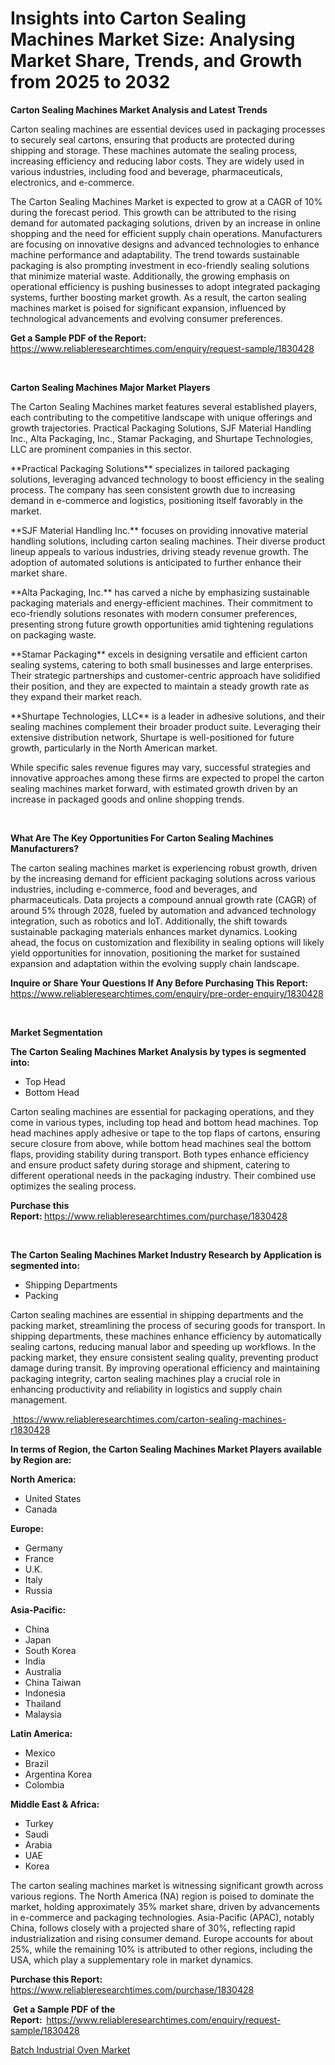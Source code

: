 <p><h1>Insights into Carton Sealing Machines Market Size: Analysing Market Share, Trends, and Growth from 2025 to 2032</h1></p><p><strong>Carton Sealing Machines Market Analysis and Latest Trends</strong></p>
<p><p>Carton sealing machines are essential devices used in packaging processes to securely seal cartons, ensuring that products are protected during shipping and storage. These machines automate the sealing process, increasing efficiency and reducing labor costs. They are widely used in various industries, including food and beverage, pharmaceuticals, electronics, and e-commerce.</p><p>The Carton Sealing Machines Market is expected to grow at a CAGR of 10% during the forecast period. This growth can be attributed to the rising demand for automated packaging solutions, driven by an increase in online shopping and the need for efficient supply chain operations. Manufacturers are focusing on innovative designs and advanced technologies to enhance machine performance and adaptability. The trend towards sustainable packaging is also prompting investment in eco-friendly sealing solutions that minimize material waste. Additionally, the growing emphasis on operational efficiency is pushing businesses to adopt integrated packaging systems, further boosting market growth. As a result, the carton sealing machines market is poised for significant expansion, influenced by technological advancements and evolving consumer preferences.</p></p>
<p><strong>Get a Sample PDF of the Report:&nbsp;</strong> <a href="https://www.reliableresearchtimes.com/enquiry/request-sample/1830428?utm_campaign=2345&utm_medium=2&utm_source=Github&utm_content=ia&utm_term=19022025&utm_id=carton-sealing-machines">https://www.reliableresearchtimes.com/enquiry/request-sample/1830428</a></p>
<p>&nbsp;</p>
<p><strong>Carton Sealing Machines Major Market Players</strong></p>
<p><p>The Carton Sealing Machines market features several established players, each contributing to the competitive landscape with unique offerings and growth trajectories. Practical Packaging Solutions, SJF Material Handling Inc., Alta Packaging, Inc., Stamar Packaging, and Shurtape Technologies, LLC are prominent companies in this sector.</p><p>**Practical Packaging Solutions** specializes in tailored packaging solutions, leveraging advanced technology to boost efficiency in the sealing process. The company has seen consistent growth due to increasing demand in e-commerce and logistics, positioning itself favorably in the market. </p><p>**SJF Material Handling Inc.** focuses on providing innovative material handling solutions, including carton sealing machines. Their diverse product lineup appeals to various industries, driving steady revenue growth. The adoption of automated solutions is anticipated to further enhance their market share.</p><p>**Alta Packaging, Inc.** has carved a niche by emphasizing sustainable packaging materials and energy-efficient machines. Their commitment to eco-friendly solutions resonates with modern consumer preferences, presenting strong future growth opportunities amid tightening regulations on packaging waste.</p><p>**Stamar Packaging** excels in designing versatile and efficient carton sealing systems, catering to both small businesses and large enterprises. Their strategic partnerships and customer-centric approach have solidified their position, and they are expected to maintain a steady growth rate as they expand their market reach.</p><p>**Shurtape Technologies, LLC** is a leader in adhesive solutions, and their sealing machines complement their broader product suite. Leveraging their extensive distribution network, Shurtape is well-positioned for future growth, particularly in the North American market.</p><p>While specific sales revenue figures may vary, successful strategies and innovative approaches among these firms are expected to propel the carton sealing machines market forward, with estimated growth driven by an increase in packaged goods and online shopping trends.</p></p>
<p>&nbsp;</p>
<p><strong>What Are The Key Opportunities For Carton Sealing Machines Manufacturers?</strong></p>
<p><p>The carton sealing machines market is experiencing robust growth, driven by the increasing demand for efficient packaging solutions across various industries, including e-commerce, food and beverages, and pharmaceuticals. Data projects a compound annual growth rate (CAGR) of around 5% through 2028, fueled by automation and advanced technology integration, such as robotics and IoT. Additionally, the shift towards sustainable packaging materials enhances market dynamics. Looking ahead, the focus on customization and flexibility in sealing options will likely yield opportunities for innovation, positioning the market for sustained expansion and adaptation within the evolving supply chain landscape.</p></p>
<p><strong>Inquire or Share Your Questions If Any Before Purchasing This Report:</strong> <a href="https://www.reliableresearchtimes.com/enquiry/pre-order-enquiry/1830428?utm_campaign=2345&utm_medium=2&utm_source=Github&utm_content=ia&utm_term=19022025&utm_id=carton-sealing-machines">https://www.reliableresearchtimes.com/enquiry/pre-order-enquiry/1830428</a></p>
<p>&nbsp;</p>
<p><strong>Market Segmentation</strong></p>
<p><strong>The Carton Sealing Machines Market Analysis by types is segmented into:</strong></p>
<p><ul><li>Top Head</li><li>Bottom Head</li></ul></p>
<p><p>Carton sealing machines are essential for packaging operations, and they come in various types, including top head and bottom head machines. Top head machines apply adhesive or tape to the top flaps of cartons, ensuring secure closure from above, while bottom head machines seal the bottom flaps, providing stability during transport. Both types enhance efficiency and ensure product safety during storage and shipment, catering to different operational needs in the packaging industry. Their combined use optimizes the sealing process.</p></p>
<p><strong>Purchase this Report:&nbsp;</strong><a href="https://www.reliableresearchtimes.com/purchase/1830428?utm_campaign=2345&utm_medium=2&utm_source=Github&utm_content=ia&utm_term=19022025&utm_id=carton-sealing-machines">https://www.reliableresearchtimes.com/purchase/1830428</a></p>
<p>&nbsp;</p>
<p><strong>The Carton Sealing Machines Market Industry Research by Application is segmented into:</strong></p>
<p><ul><li>Shipping Departments</li><li>Packing</li></ul></p>
<p><p>Carton sealing machines are essential in shipping departments and the packing market, streamlining the process of securing goods for transport. In shipping departments, these machines enhance efficiency by automatically sealing cartons, reducing manual labor and speeding up workflows. In the packing market, they ensure consistent sealing quality, preventing product damage during transit. By improving operational efficiency and maintaining packaging integrity, carton sealing machines play a crucial role in enhancing productivity and reliability in logistics and supply chain management.</p></p>
<p><a href="https://www.reliableresearchtimes.com/carton-sealing-machines-r1830428?utm_campaign=2345&utm_medium=2&utm_source=Github&utm_content=ia&utm_term=19022025&utm_id=carton-sealing-machines">&nbsp;https://www.reliableresearchtimes.com/carton-sealing-machines-r1830428</a></p>
<p><strong>In terms of Region, the Carton Sealing Machines Market Players available by Region are:</strong></p>
<p>
    <p> <strong> North America: </strong>
        <ul>
            <li>United States</li>
            <li>Canada</li>
        </ul>
        </p> 
    <p> <strong> Europe: </strong>
        <ul>
            <li>Germany</li>
            <li>France</li>
            <li>U.K.</li>
            <li>Italy</li>
            <li>Russia</li>
        </ul>
        </p> 
    <p> <strong> Asia-Pacific: </strong>
        <ul>
            <li>China</li>
            <li>Japan</li>
            <li>South Korea</li>
            <li>India</li>
            <li>Australia</li>
            <li>China Taiwan</li>
            <li>Indonesia</li>
            <li>Thailand</li>
            <li>Malaysia</li>
        </ul>
        </p> 
    <p> <strong> Latin America: </strong>
        <ul>
            <li>Mexico</li>
            <li>Brazil</li>
            <li>Argentina Korea</li>
            <li>Colombia</li>
        </ul>
        </p> 
    <p> <strong> Middle East & Africa: </strong>
        <ul>
            <li>Turkey</li>
            <li>Saudi</li>
            <li>Arabia</li>
            <li>UAE</li>
            <li>Korea</li>
        </ul>
    </p>
    </p>
<p><p>The carton sealing machines market is witnessing significant growth across various regions. The North America (NA) region is poised to dominate the market, holding approximately 35% market share, driven by advancements in e-commerce and packaging technologies. Asia-Pacific (APAC), notably China, follows closely with a projected share of 30%, reflecting rapid industrialization and rising consumer demand. Europe accounts for about 25%, while the remaining 10% is attributed to other regions, including the USA, which play a supplementary role in market dynamics.</p></p>
<p><strong>Purchase this Report: </strong><a href="https://www.reliableresearchtimes.com/purchase/1830428?utm_campaign=2345&utm_medium=2&utm_source=Github&utm_content=ia&utm_term=19022025&utm_id=carton-sealing-machines">https://www.reliableresearchtimes.com/purchase/1830428</a></p>
<p>&nbsp;<strong>Get a Sample PDF of the Report:&nbsp;&nbsp;</strong><a href="https://www.reliableresearchtimes.com/enquiry/request-sample/1830428?utm_campaign=2345&utm_medium=2&utm_source=Github&utm_content=ia&utm_term=19022025&utm_id=carton-sealing-machines">https://www.reliableresearchtimes.com/enquiry/request-sample/1830428</a></p>
<p><strong></strong></p>
<p><p><a href="https://github.com/birnbaumbulah0/Market-Research-Report-List-1/blob/main/batch-industrial-oven-market.md?utm_campaign=2345&utm_medium=2&utm_source=Github&utm_content=ia&utm_term=19022025&utm_id=carton-sealing-machines">Batch Industrial Oven Market</a></p></p>